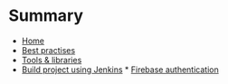 # Summary

* [Home](README.md)
* [Best practises](pages/BestPractices.md)
* [Tools & libraries](pages/ToolsLibraries.md)
* [Build project using Jenkins](pages/NewJenkinsJob.md)
* [Firebase authentication](pages/FirebaseAuth.md)
